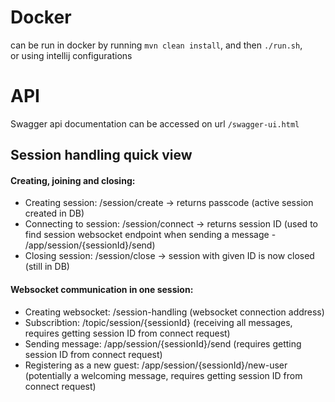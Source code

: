 # Docker

can be run in docker by running `mvn clean install`, and then `./run.sh`, \
or using intellij configurations

# API

Swagger api documentation can be accessed on url `/swagger-ui.html`

## Session handling quick view
#### Creating, joining and closing:
* Creating session: /session/create -> returns passcode (active session created in DB)
* Connecting to session: /session/connect -> returns session ID (used to find session websocket endpoint when sending a message - /app/session/{sessionId}/send)
* Closing session: /session/close -> session with given ID is now closed (still in DB)
#### Websocket communication in one session:
* Creating websocket: /session-handling (websocket connection address)
* Subscribtion: /topic/session/{sessionId} (receiving all messages, requires getting session ID from connect request)
* Sending message: /app/session/{sessionId}/send (requires getting session ID from connect request)
* Registering as a new guest: /app/session/{sessionId}/new-user (potentially a welcoming message, requires getting session ID from connect request)
